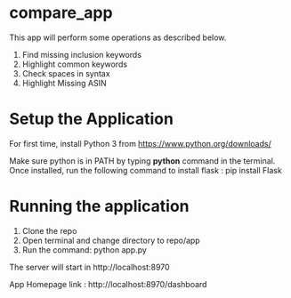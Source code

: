 # compare_app
This app will perform some operations as described below.

1. Find missing inclusion keywords
2. Highlight common keywords
3. Check spaces in syntax
4. Highlight Missing ASIN

# Setup the Application

For first time, install Python 3 from https://www.python.org/downloads/

Make sure python is in PATH by typing <b>python</b> command in the terminal.
Once installed, run the following command to install flask : pip install Flask

# Running the application

1. Clone the repo
2. Open terminal and change directory to repo/app 
3. Run the command: python app.py

The server will start in http://localhost:8970

App Homepage link : http://localhost:8970/dashboard
